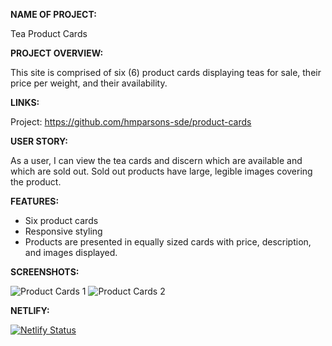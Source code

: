 **NAME OF PROJECT:**

Tea Product Cards

**PROJECT OVERVIEW:**

This site is comprised of six (6) product cards displaying teas for sale, their price per weight, and their availability. 

**LINKS:**

Project: https://github.com/hmparsons-sde/product-cards

**USER STORY:**

As a user, I can view the tea cards and discern which are available and which are sold out. Sold out products have large, legible images covering the product.

**FEATURES:**

- Six product cards
- Responsive styling
- Products are presented in equally sized cards with price, description, and images displayed.

**SCREENSHOTS:**

![Product Cards 1](https://user-images.githubusercontent.com/67122062/106403224-170f1800-63f3-11eb-9374-3a617f4f49a0.png)
![Product Cards 2](https://user-images.githubusercontent.com/67122062/106403229-1aa29f00-63f3-11eb-928f-71cdb50dbba9.png)

**NETLIFY:**

[![Netlify Status](https://api.netlify.com/api/v1/badges/4cbfee15-c6e4-4b92-b434-eba2fdecb00b/deploy-status)](https://app.netlify.com/sites/hmp-product-cards/deploys)
